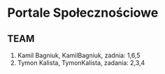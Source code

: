 # Portale Społecznościowe

## TEAM
1. Kamil Bagniuk, KamilBagniuk, zadnia: 1,6,5
2. Tymon Kalista, TymonKalista, zadania: 2,3,4